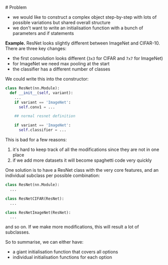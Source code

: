 # Problem
- we would like to construct a complex object step-by-step with lots of possible variations but shared overall structure
- we don't want to write an initialisation function with a bunch of parameters and if statements

**Example.** ResNet looks slightly different between ImageNet and CIFAR-10. There are three key changes:
 - the first convolution looks different (`3x3` for CIFAR and `7x7` for ImageNet)
 - for ImageNet we need max pooling at the start
 - the classifier has a different number of classes

We could write this into the constructor:

```python
class ResNet(nn.Module):
  def __init__(self, variant):
    ...
    if variant == 'ImageNet':
      self.conv1 = ...

    ## normal resnet definition

    if variant == 'ImageNet':
      self.classifier = ...
```

This is bad for a few reasons:
1. it's hard to keep track of all the modifications since they are not in one place
2. if we add more datasets it will become spaghetti code very quickly

One solution is to have a ResNet class with the very core features, and an individual subclass per possible combination:

```python
class ResNet(nn.Module):
  ...

class ResNetCIFAR(ResNet):
  ...

class ResNetImageNet(ResNet):
  ...
```

and so on. If we make more modifications, this will result a lot of subclasses.

So to summarise, we can either have:
- a giant initialisation function that covers all options
- individual initialisation functions for each option
